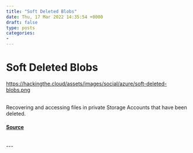 ```yaml
---
title: "Soft Deleted Blobs"
date: Thu, 17 Mar 2022 14:35:54 +0000
draft: false
type: posts
categories: 
- 
---
```

# Soft Deleted Blobs
https://hackingthe.cloud/assets/images/social/azure/soft-deleted-blobs.png
<br/>

<br/>
Recovering and accessing files in private Storage Accounts that have been deleted.

#### [Source](https://hackingthe.cloud/azure/soft-deleted-blobs/)

<br/>
---
